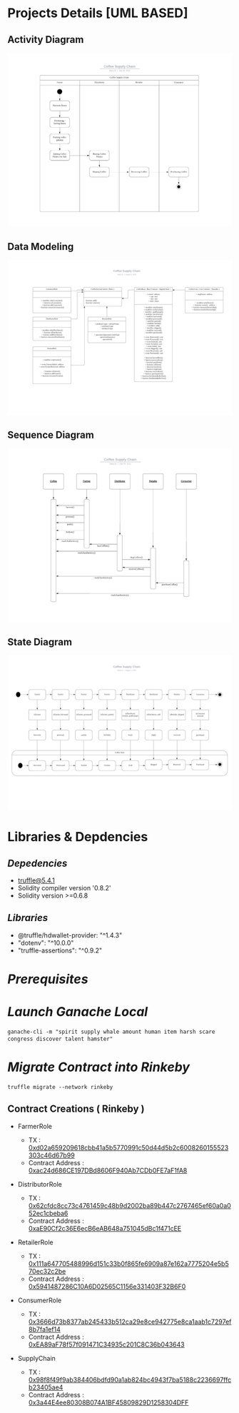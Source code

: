# Projects Details [UML BASED]

## Activity Diagram
![](/designArchitecture/activity_diagram.png)

## Data Modeling
![](/designArchitecture/data_modeling.png)

## Sequence Diagram
![](/designArchitecture/sequence_diagram.png)

## State Diagram
![](/designArchitecture/state_diagram.png)

# Libraries & Depdencies
## *Depedencies*
- truffle@5.4.1
- Solidity compiler version '0.8.2'
- Solidity version >=0.6.8

## *Libraries*
- @truffle/hdwallet-provider: "^1.4.3"
- "dotenv": "^10.0.0"
- "truffle-assertions": "^0.9.2"

# *Prerequisites*

# *Launch Ganache Local*
```
ganache-cli -m "spirit supply whale amount human item harsh scare congress discover talent hamster"
```

# 
# *Migrate Contract into Rinkeby* 
```
truffle migrate --network rinkeby
```

## Contract Creations ( Rinkeby )
* FarmerRole
    * TX : [0xd02a659209618cbb41a5b5770991c50d44d5b2c6008260155523303c46d67b99](https://rinkeby.etherscan.io/tx/0xd02a659209618cbb41a5b5770991c50d44d5b2c6008260155523303c46d67b99)
    * Contract Address : [0xac24d686CE197DBd8606F940Ab7CDb0FE7aF1fA8](https://rinkeby.etherscan.io/address/0xac24d686CE197DBd8606F940Ab7CDb0FE7aF1fA8)

* DistributorRole
    * TX : [0x62cfdc8cc73c4761459c48b9d2002ba89b447c2767465ef60a0a052ec1cbeba6](https://rinkeby.etherscan.io/tx/0x62cfdc8cc73c4761459c48b9d2002ba89b447c2767465ef60a0a052ec1cbeba6)
    * Contract Address : [0xaE90Cf2c36E6ecB6eAB648a751045dBc1f471cEE](https://rinkeby.etherscan.io/address/0xaE90Cf2c36E6ecB6eAB648a751045dBc1f471cEE)

* RetailerRole
    * TX : [0x111a647705488996d151c33b0f865fe6909a87e162a7775204e5b570ec32c2be](https://rinkeby.etherscan.io/tx/0x111a647705488996d151c33b0f865fe6909a87e162a7775204e5b570ec32c2be)
    * Contract Address : [0x5941487286C10A6D02565C1156e331403F32B6F0](https://rinkeby.etherscan.io/address/0x5941487286C10A6D02565C1156e331403F32B6F0)

* ConsumerRole
    * TX : [0x3666d73b8377ab245433b512ca29e8ce942775e8ca1aab1c7297ef8b7fa1ef14](https://rinkeby.etherscan.io/tx/0x3666d73b8377ab245433b512ca29e8ce942775e8ca1aab1c7297ef8b7fa1ef14)
    * Contract Address : [0xEA89aF78f57f091471C34935c201C8C36b043643](https://rinkeby.etherscan.io/address/0xEA89aF78f57f091471C34935c201C8C36b043643)

* SupplyChain
    * TX : [0x98f8f49f9ab384406bdfd90a1ab824bc4943f7ba5188c2236697ffcb23405ae4](https://rinkeby.etherscan.io/tx/0x98f8f49f9ab384406bdfd90a1ab824bc4943f7ba5188c2236697ffcb23405ae4)
    * Contract Address : [0x3a44E4ee80308B074A1BF45809829D1258304DFF](https://rinkeby.etherscan.io/address/0x3a44E4ee80308B074A1BF45809829D1258304DFF)